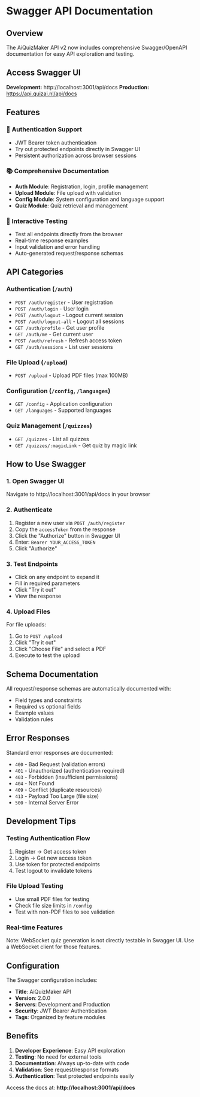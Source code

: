 # Swagger API Documentation

## Overview

The AiQuizMaker API v2 now includes comprehensive Swagger/OpenAPI documentation for easy API exploration and testing.

## Access Swagger UI

**Development:** http://localhost:3001/api/docs
**Production:** https://api.quizai.nl/api/docs

## Features

### 🔐 **Authentication Support**
- JWT Bearer token authentication
- Try out protected endpoints directly in Swagger UI
- Persistent authorization across browser sessions

### 📚 **Comprehensive Documentation**
- **Auth Module**: Registration, login, profile management
- **Upload Module**: File upload with validation
- **Config Module**: System configuration and language support
- **Quiz Module**: Quiz retrieval and management

### 🎯 **Interactive Testing**
- Test all endpoints directly from the browser
- Real-time response examples
- Input validation and error handling
- Auto-generated request/response schemas

## API Categories

### Authentication (`/auth`)
- `POST /auth/register` - User registration
- `POST /auth/login` - User login
- `POST /auth/logout` - Logout current session
- `POST /auth/logout-all` - Logout all sessions
- `GET /auth/profile` - Get user profile
- `GET /auth/me` - Get current user
- `POST /auth/refresh` - Refresh access token
- `GET /auth/sessions` - List user sessions

### File Upload (`/upload`)
- `POST /upload` - Upload PDF files (max 100MB)

### Configuration (`/config`, `/languages`)
- `GET /config` - Application configuration
- `GET /languages` - Supported languages

### Quiz Management (`/quizzes`)
- `GET /quizzes` - List all quizzes
- `GET /quizzes/:magicLink` - Get quiz by magic link

## How to Use Swagger

### 1. **Open Swagger UI**
Navigate to http://localhost:3001/api/docs in your browser

### 2. **Authenticate**
1. Register a new user via `POST /auth/register`
2. Copy the `accessToken` from the response
3. Click the "Authorize" button in Swagger UI
4. Enter: `Bearer YOUR_ACCESS_TOKEN`
5. Click "Authorize"

### 3. **Test Endpoints**
- Click on any endpoint to expand it
- Fill in required parameters
- Click "Try it out"
- View the response

### 4. **Upload Files**
For file uploads:
1. Go to `POST /upload`
2. Click "Try it out"
3. Click "Choose File" and select a PDF
4. Execute to test the upload

## Schema Documentation

All request/response schemas are automatically documented with:
- Field types and constraints
- Required vs optional fields
- Example values
- Validation rules

## Error Responses

Standard error responses are documented:
- `400` - Bad Request (validation errors)
- `401` - Unauthorized (authentication required)
- `403` - Forbidden (insufficient permissions)
- `404` - Not Found
- `409` - Conflict (duplicate resources)
- `413` - Payload Too Large (file size)
- `500` - Internal Server Error

## Development Tips

### **Testing Authentication Flow**
1. Register → Get access token
2. Login → Get new access token
3. Use token for protected endpoints
4. Test logout to invalidate tokens

### **File Upload Testing**
- Use small PDF files for testing
- Check file size limits in `/config`
- Test with non-PDF files to see validation

### **Real-time Features**
Note: WebSocket quiz generation is not directly testable in Swagger UI. Use a WebSocket client for those features.

## Configuration

The Swagger configuration includes:
- **Title**: AiQuizMaker API
- **Version**: 2.0.0
- **Servers**: Development and Production
- **Security**: JWT Bearer Authentication
- **Tags**: Organized by feature modules

## Benefits

1. **Developer Experience**: Easy API exploration
2. **Testing**: No need for external tools
3. **Documentation**: Always up-to-date with code
4. **Validation**: See request/response formats
5. **Authentication**: Test protected endpoints easily

Access the docs at: **http://localhost:3001/api/docs**